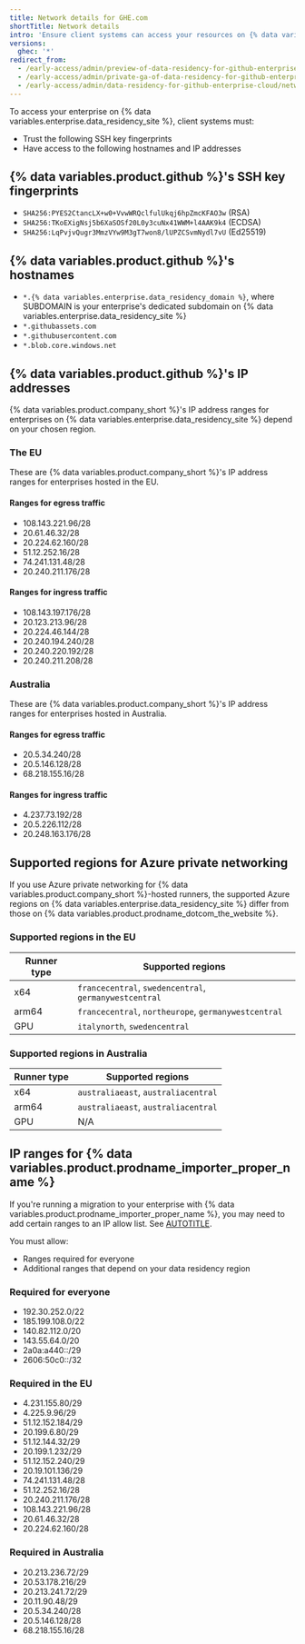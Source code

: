 ```yaml
---
title: Network details for GHE.com
shortTitle: Network details
intro: 'Ensure client systems can access your resources on {% data variables.enterprise.data_residency_site %}.'
versions:
  ghec: '*'
redirect_from:
  - /early-access/admin/preview-of-data-residency-for-github-enterprise/network-access-to-resources-on-ghecom
  - /early-access/admin/private-ga-of-data-residency-for-github-enterprise-cloud/network-access-to-resources-on-ghecom
  - /early-access/admin/data-residency-for-github-enterprise-cloud/network-access-to-resources-on-ghecom
---
```


To access your enterprise on {% data variables.enterprise.data_residency_site %}, client systems must:

* Trust the following SSH key fingerprints
* Have access to the following hostnames and IP addresses

## {% data variables.product.github %}'s SSH key fingerprints

* `SHA256:PYES2CtancLX+w0+VvwWRQclfulUkqj6hpZmcKFAO3w` (RSA)
* `SHA256:TKoEXigNsj5b6XaSOSf20L0y3cuNx41WWM+l4AAK9k4` (ECDSA)
* `SHA256:LqPvjvQugr3MmzVYw9M3gT7won8/lUPZCSvmNydl7vU` (Ed25519)

## {% data variables.product.github %}'s hostnames

* `*.{% data variables.enterprise.data_residency_domain %}`, where SUBDOMAIN is your enterprise's dedicated subdomain on {% data variables.enterprise.data_residency_site %}
* `*.githubassets.com`
* `*.githubusercontent.com`
* `*.blob.core.windows.net`

## {% data variables.product.github %}'s IP addresses

{% data variables.product.company_short %}'s IP address ranges for enterprises on {% data variables.enterprise.data_residency_site %} depend on your chosen region.

### The EU

These are {% data variables.product.company_short %}'s IP address ranges for enterprises hosted in the EU.

#### Ranges for egress traffic

* 108.143.221.96/28
* 20.61.46.32/28
* 20.224.62.160/28
* 51.12.252.16/28
* 74.241.131.48/28
* 20.240.211.176/28

#### Ranges for ingress traffic

* 108.143.197.176/28
* 20.123.213.96/28
* 20.224.46.144/28
* 20.240.194.240/28
* 20.240.220.192/28
* 20.240.211.208/28

### Australia

These are {% data variables.product.company_short %}'s IP address ranges for enterprises hosted in Australia.

#### Ranges for egress traffic

* 20.5.34.240/28
* 20.5.146.128/28
* 68.218.155.16/28

#### Ranges for ingress traffic

* 4.237.73.192/28
* 20.5.226.112/28
* 20.248.163.176/28

## Supported regions for Azure private networking

If you use Azure private networking for {% data variables.product.company_short %}-hosted runners, the supported Azure regions on {% data variables.enterprise.data_residency_site %} differ from those on {% data variables.product.prodname_dotcom_the_website %}.

### Supported regions in the EU

| Runner type | Supported regions |
| ----------- | ----------------- |
| x64 | `francecentral`, `swedencentral`, `germanywestcentral` |
| arm64 | `francecentral`, `northeurope`, `germanywestcentral` |
| GPU | `italynorth`, `swedencentral` |

### Supported regions in Australia

| Runner type | Supported regions |
| ----------- | ----------------- |
| x64 | `australiaeast`, `australiacentral` |
| arm64 | `australiaeast`, `australiacentral` |
| GPU | N/A |

## IP ranges for {% data variables.product.prodname_importer_proper_name %}

If you're running a migration to your enterprise with {% data variables.product.prodname_importer_proper_name %}, you may need to add certain ranges to an IP allow list. See [AUTOTITLE](/migrations/using-github-enterprise-importer/migrating-between-github-products/managing-access-for-a-migration-between-github-products#configuring-ip-allow-lists-for-migrations).

You must allow:

* Ranges required for everyone
* Additional ranges that depend on your data residency region

### Required for everyone

* 192.30.252.0/22
* 185.199.108.0/22
* 140.82.112.0/20
* 143.55.64.0/20
* 2a0a:a440::/29
* 2606:50c0::/32

### Required in the EU

* 4.231.155.80/29
* 4.225.9.96/29
* 51.12.152.184/29
* 20.199.6.80/29
* 51.12.144.32/29
* 20.199.1.232/29
* 51.12.152.240/29
* 20.19.101.136/29
* 74.241.131.48/28
* 51.12.252.16/28
* 20.240.211.176/28
* 108.143.221.96/28
* 20.61.46.32/28
* 20.224.62.160/28

### Required in Australia

* 20.213.236.72/29
* 20.53.178.216/29
* 20.213.241.72/29
* 20.11.90.48/29
* 20.5.34.240/28
* 20.5.146.128/28
* 68.218.155.16/28
